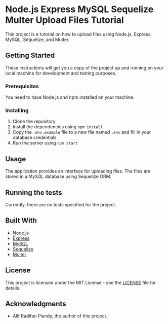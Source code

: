 # Node.js Express MySQL Sequelize Multer Upload Files Tutorial

This project is a tutorial on how to upload files using Node.js, Express, MySQL, Sequelize, and Multer.

## Getting Started

These instructions will get you a copy of the project up and running on your local machine for development and testing purposes.

### Prerequisites

You need to have Node.js and npm installed on your machine.

### Installing

1. Clone the repository
2. Install the dependencies using `npm install`
3. Copy the `.env.example` file to a new file named `.env` and fill in your database credentials
4. Run the server using `npm start`

## Usage

The application provides an interface for uploading files. The files are stored in a MySQL database using Sequelize ORM.

## Running the tests

Currently, there are no tests specified for the project.

## Built With

- [Node.js](https://nodejs.org/)
- [Express](https://expressjs.com/)
- [MySQL](https://www.mysql.com/)
- [Sequelize](https://sequelize.org/)
- [Multer](https://www.npmjs.com/package/multer)

## License

This project is licensed under the MIT License - see the [LICENSE](LICENSE) file for details.

## Acknowledgments

- Alif Radifan Piandy, the author of this project.
